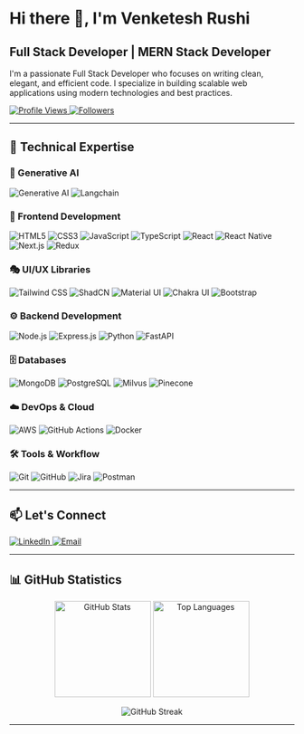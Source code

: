 # Hi there 👋, I'm Venketesh Rushi

## Full Stack Developer | MERN Stack Developer

I'm a passionate Full Stack Developer who focuses on writing clean, elegant, and efficient code. I specialize in building scalable web applications using modern technologies and best practices.

<p align="left">
    <a href="https://github.com/VenketeshRushi">
        <img src="https://komarev.com/ghpvc/?username=VenketeshRushi&label=Profile%20views&color=0e75b6&style=flat" alt="Profile Views" />
    </a>
    <a href="https://github.com/VenketeshRushi">
        <img src="https://img.shields.io/github/followers/VenketeshRushi?label=Followers&style=social" alt="Followers">
    </a>
</p>

---

## 💼 Technical Expertise

### 🤖 Generative AI
![Generative AI](https://img.shields.io/badge/Generative%20AI-4EA94B?style=for-the-badge&logo=googlecloud&logoColor=white)
![Langchain](https://img.shields.io/badge/Langchain-0052CC?style=for-the-badge&logo=langchain&logoColor=white)

### 🎨 Frontend Development
![HTML5](https://img.shields.io/badge/HTML5-E34F26?style=for-the-badge&logo=html5&logoColor=white)
![CSS3](https://img.shields.io/badge/CSS3-1572B6?style=for-the-badge&logo=css3&logoColor=white)
![JavaScript](https://img.shields.io/badge/JavaScript-323330?style=for-the-badge&logo=javascript&logoColor=F7DF1E)
![TypeScript](https://img.shields.io/badge/TypeScript-007ACC?style=for-the-badge&logo=typescript&logoColor=white)
![React](https://img.shields.io/badge/React-20232A?style=for-the-badge&logo=react&logoColor=61DAFB)
![React Native](https://img.shields.io/badge/React%20Native-61DAFB?style=for-the-badge&logo=react&logoColor=black)
![Next.js](https://img.shields.io/badge/Next.js-000000?style=for-the-badge&logo=nextdotjs&logoColor=white)
![Redux](https://img.shields.io/badge/Redux-593D88?style=for-the-badge&logo=redux&logoColor=white)

### 🎭 UI/UX Libraries
![Tailwind CSS](https://img.shields.io/badge/Tailwind_CSS-38B2AC?style=for-the-badge&logo=tailwind-css&logoColor=white)
![ShadCN](https://img.shields.io/badge/ShadCN-000000?style=for-the-badge&logo=shadcn&logoColor=white)
![Material UI](https://img.shields.io/badge/Material%20UI-007FFF?style=for-the-badge&logo=mui&logoColor=white)
![Chakra UI](https://img.shields.io/badge/Chakra%20UI-3bc7bd?style=for-the-badge&logo=chakraui&logoColor=white)
![Bootstrap](https://img.shields.io/badge/Bootstrap-563D7C?style=for-the-badge&logo=bootstrap&logoColor=white)

### ⚙️ Backend Development
![Node.js](https://img.shields.io/badge/Node.js-339933?style=for-the-badge&logo=nodedotjs&logoColor=white)
![Express.js](https://img.shields.io/badge/Express.js-000000?style=for-the-badge&logo=express&logoColor=white)
![Python](https://img.shields.io/badge/Python-3776AB?style=for-the-badge&logo=python&logoColor=white)
![FastAPI](https://img.shields.io/badge/FastAPI-009688?style=for-the-badge&logo=fastapi&logoColor=white)

### 🗄️ Databases
![MongoDB](https://img.shields.io/badge/MongoDB-4EA94B?style=for-the-badge&logo=mongodb&logoColor=white)
![PostgreSQL](https://img.shields.io/badge/PostgreSQL-316192?style=for-the-badge&logo=postgresql&logoColor=white)
![Milvus](https://img.shields.io/badge/Milvus-009394?style=for-the-badge&logoColor=white)
![Pinecone](https://img.shields.io/badge/Pinecone-0C8CE9?style=for-the-badge&logo=pinecone&logoColor=white)

### ☁️ DevOps & Cloud
![AWS](https://img.shields.io/badge/AWS-FF9900?style=for-the-badge&logo=amazonaws&logoColor=white)
![GitHub Actions](https://img.shields.io/badge/GitHub%20Actions-2088FF?style=for-the-badge&logo=githubactions&logoColor=white)
![Docker](https://img.shields.io/badge/Docker-2496ED?style=for-the-badge&logo=docker&logoColor=white)

### 🛠️ Tools & Workflow
![Git](https://img.shields.io/badge/Git-F05032?style=for-the-badge&logo=git&logoColor=white)
![GitHub](https://img.shields.io/badge/GitHub-100000?style=for-the-badge&logo=github&logoColor=white)
![Jira](https://img.shields.io/badge/Jira-0052CC?style=for-the-badge&logo=jira&logoColor=white)
![Postman](https://img.shields.io/badge/Postman-FF6C37?style=for-the-badge&logo=Postman&logoColor=white)

---

## 📫 Let's Connect

<p align="left">
    <a href="https://www.linkedin.com/in/venketesh-rushi-423722236/" target="_blank">
        <img src="https://img.shields.io/badge/LinkedIn-0077B5?style=for-the-badge&logo=linkedin&logoColor=white" alt="LinkedIn" />
    </a>
    <a href="mailto:rushivenketesh@gmail.com">
        <img src="https://img.shields.io/badge/Gmail-D14836?style=for-the-badge&logo=gmail&logoColor=white" alt="Email" />
    </a>
</p>

---

## 📊 GitHub Statistics

<p align="center">
    <img src="https://github-readme-stats.vercel.app/api?username=VenketeshRushi&show_icons=true&include_all_commits=true&count_private=true&hide=issues&border_radius=10&locale=en&theme=dark" alt="GitHub Stats" height="170"/>
    <img src="https://github-readme-stats.vercel.app/api/top-langs/?username=VenketeshRushi&layout=compact&hide=Shell&border_radius=10&theme=dark" alt="Top Languages" height="170" />
</p>

<p align="center">
    <img src="https://github-readme-streak-stats.herokuapp.com/?user=VenketeshRushi&theme=dark&border_radius=10" alt="GitHub Streak" />
</p>

---
